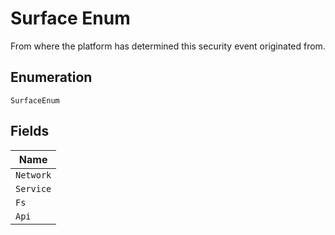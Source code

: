 
# Surface Enum

From where the platform has determined this security event originated from.

## Enumeration

`SurfaceEnum`

## Fields

| Name |
|  --- |
| `Network` |
| `Service` |
| `Fs` |
| `Api` |

